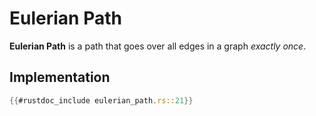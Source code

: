 # Eulerian Path

**Eulerian Path** is a path that goes over
all edges in a graph _exactly once_.

## Implementation

```rust
{{#rustdoc_include eulerian_path.rs::21}}
```
